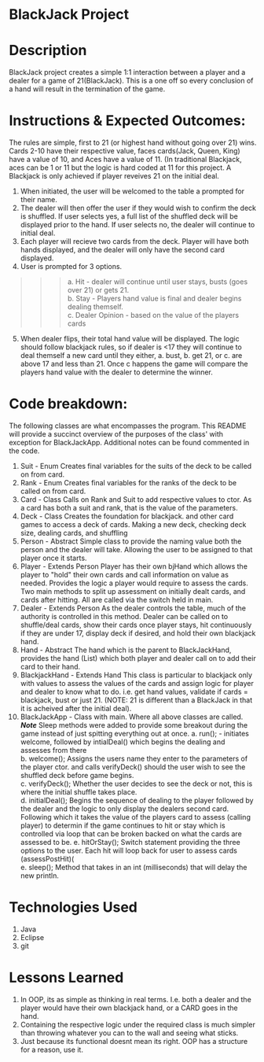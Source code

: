 # BlackJack Project

# Description
BlackJack project creates a simple 1:1 interaction between a player and a dealer for a game of 21(BlackJack). This is a one off so every conclusion of a hand will result in the termination of the game. 

# Instructions & Expected Outcomes:
The rules are simple, first to 21 (or highest hand without going over 21) wins. Cards 2-10 have their respective value, faces cards(Jack, Queen, King) have a value of 10, and Aces have a value of 11. (In traditional Blackjack, aces can be 1 or 11 but the logic is hard coded at 11 for this project. A Blackjack is only achieved if player reveives 21 on the initial deal. 

1. When initiated, the user will be welcomed to the table a prompted for their name.
2. The dealer will then offer the user if they would wish to confirm the deck is shuffled. If user selects yes, a full list of the shuffled deck will be displayed prior to the hand. If user selects no, the dealer will continue to initial deal.
3. Each player will recieve two cards from the deck. Player will have both hands displayed, and the dealer will only have the second card displayed.
4. User is prompted for 3 options.<br>
>>>a. Hit - dealer will continue until user stays, busts (goes over 21) or gets 21.<br>
>>>b. Stay - Players hand value is final and dealer begins dealing themself.<br>
>>>c. Dealer Opinion - based on the value of the players cards<br>
5. When dealer flips, their total hand value will be displayed. The logic should follow blackjack rules, so if dealer is <17 they will continue to deal themself a new card until they either, a. bust, b. get 21, or c. are above 17 and less than 21. Once c happens the game will compare the players hand value with the dealer to determine the winner.

# Code breakdown:
The following classes are what encompasses the program. This README will provide a succinct overview of the purposes of the class' with exception for BlackJackApp. Additional notes can be found commented in the code. 

1. Suit - Enum
Creates final variables for the suits of the deck to be called on from card.
2. Rank - Enum
Creates final variables for the ranks of the deck to be called on from card.
3. Card - Class
Calls on Rank and Suit to add respective values to ctor. As a card has both a suit and rank, that is the value of the parameters.
4. Deck - Class
Creates the foundation for blackjack. and other card games to access a deck of cards. Making a new deck, checking deck size, dealing cards, and shuffling
5. Person - Abstract
Simple class to provide the naming value both the person and the dealer will take. Allowing the user to be assigned to that player once it starts. 
6. Player - Extends Person
Player has their own bjHand which allows the player to "hold" their own cards and call information on value as needed. Provides the logic a player would require to assess the cards. Two main methods to split up assessment on initially dealt cards, and cards after hitting. 
All are called via the switch held in main.
7. Dealer - Extends Person
As the dealer controls the table, much of the authority is controlled in this method. Dealer can be called on to shuffle/deal cards, show their cards once player stays, hit continuously if they are under 17, display deck if desired, and hold their own blackjack hand. 
8. Hand - Abstract
The hand which is the parent to BlackJackHand, provides the hand (List) which both player and dealer call on to add their card to their hand. 
9. BlackjackHand - Extends Hand
This class is particular to blackjack only with values to assess the values of the cards and assign logic for player and dealer to know what to do. i.e. get hand values, validate if cards = blackjack, bust or just 21. (NOTE: 21 is different than a BlackJack in that it is acheived after the initial deal).
10. BlackJackApp - Class with main. 
Where all above classes are called.<br>
***Note*** Sleep methods were added to provide some breakout during the game instead of just spitting everything out at once. 
a. run(); - initiates welcome, followed by intialDeal() which begins the dealing and assesses from there <br>
b. welcome(); Assigns the users name they enter to the parameters of the player ctor. and calls verifyDeck() should the user wish to see the shuffled deck before game begins. <br>
c. verifyDeck(); Whether the user decides to see the deck or not, this is where the initial shuffle takes place.  <br>
d. initialDeal(); Begins the sequence of dealing to the player followed by the dealer and the logic to only display the dealers second card. Following which it takes the value of the players card to assess (calling player) to determin if the game continues to hit or stay which is controlled via loop that can be broken backed on what the cards are assessed to be. 
e. hitOrStay(); Switch statement providing the three options to the user. Each hit will loop back for user to assess cards (assessPostHit)(<br>
e. sleep(); Method that takes in an int (milliseconds) that will delay the new println.<br>

# Technologies Used
1. Java
2. Eclipse
3. git

# Lessons Learned
1. In OOP, its as simple as thinking in real terms. I.e. both a dealer and the player would have their own blackjack hand, or a CARD goes in the hand.
2. Containing the respective logic under the required class is much simpler than throwing whatever you can to the wall and seeing what sticks.
3. Just because its functional doesnt mean its right. OOP has a structure for a reason, use it. 

